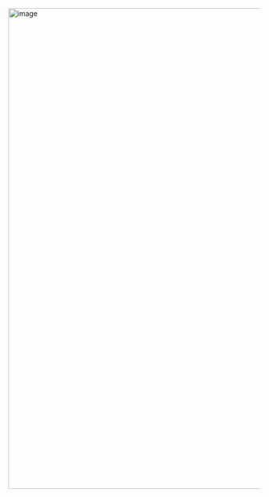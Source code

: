<img width="1895" height="961" alt="image" src="https://github.com/user-attachments/assets/ba1cd798-ac80-44c7-9b36-7255b53359b1" />
